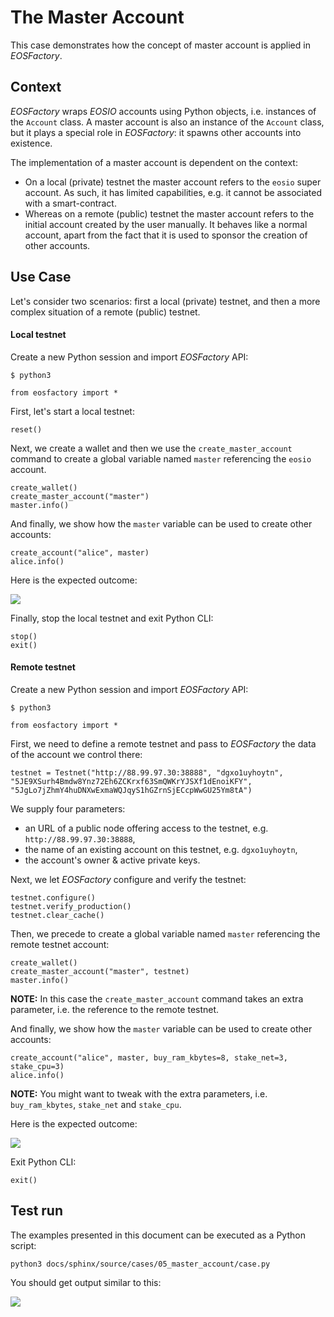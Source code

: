 # The Master Account

This case demonstrates how the concept of master account is applied in *EOSFactory*. 

## Context

*EOSFactory* wraps *EOSIO* accounts using Python objects, i.e. instances of the `Account` class. A master account is also an instance of the `Account` class, but it plays a special role in *EOSFactory*: it spawns other accounts into existence.

The implementation of a master account is dependent on the context:

* On a local (private) testnet the master account refers to the `eosio` super account. As such, it has limited capabilities, e.g. it cannot be associated with a smart-contract.
* Whereas on a remote (public) testnet the master account refers to the initial account created by the user manually. It behaves like a normal account, apart from the fact that it is used to sponsor the creation of other accounts.

## Use Case

Let's consider two scenarios: first a local (private) testnet, and then a more complex situation of a remote (public) testnet.

#### Local testnet

Create a new Python session and import *EOSFactory* API:

```
$ python3
```

```
from eosfactory import *
```

First, let's start a local testnet:

```
reset()
```

Next, we create a wallet and then we use the `create_master_account` command to create a global variable named `master` referencing the `eosio` account.

```
create_wallet()
create_master_account("master")
master.info()
```

And finally, we show how the `master` variable can be used to create other accounts:

```
create_account("alice", master)
alice.info()
```

Here is the expected outcome:

![](./img/01.png)

Finally, stop the local testnet and exit Python CLI:

```
stop()
exit()
```

#### Remote testnet

Create a new Python session and import *EOSFactory* API:

```
$ python3
```

```
from eosfactory import *
```

First, we need to define a remote testnet and pass to *EOSFactory* the data of the account we control there:

```
testnet = Testnet("http://88.99.97.30:38888", "dgxo1uyhoytn", "5JE9XSurh4Bmdw8Ynz72Eh6ZCKrxf63SmQWKrYJSXf1dEnoiKFY", "5JgLo7jZhmY4huDNXwExmaWQJqyS1hGZrnSjECcpWwGU25Ym8tA")
```

We supply four parameters:

- an URL of a public node offering access to the testnet, e.g. `http://88.99.97.30:38888`,
- the name of an existing account on this testnet, e.g. `dgxo1uyhoytn`,
- the account's owner & active private keys.

Next, we let *EOSFactory* configure and verify the testnet:

```
testnet.configure()
testnet.verify_production()
testnet.clear_cache()
```

Then, we precede to create a global variable named `master` referencing the remote testnet account:

```
create_wallet()
create_master_account("master", testnet)
master.info()
```

**NOTE:** In this case the `create_master_account` command takes an extra parameter, i.e. the reference to the remote testnet.

And finally, we show how the `master` variable can be used to create other accounts:

```
create_account("alice", master, buy_ram_kbytes=8, stake_net=3, stake_cpu=3)
alice.info()
```

**NOTE:** You might want to tweak with the extra parameters, i.e. `buy_ram_kbytes`, `stake_net` and `stake_cpu`.

Here is the expected outcome:

![](./img/02.png)

Exit Python CLI:

```
exit()
```

## Test run

The examples presented in this document can be executed as a Python script:

```
python3 docs/sphinx/source/cases/05_master_account/case.py
```

You should get output similar to this:

![](./case.png)

